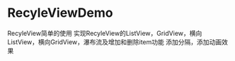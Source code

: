 # RecyleViewDemo
RecyleView简单的使用
实现RecyleView的ListView，GridView，横向ListView，横向GridView，瀑布流及增加和删除item功能
添加分隔，添加动画效果
